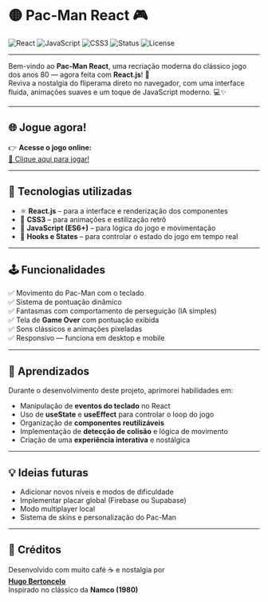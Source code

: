 # 🟡 Pac-Man React 🎮

![React](https://img.shields.io/badge/React-20232A?style=for-the-badge&logo=react&logoColor=61DAFB)
![JavaScript](https://img.shields.io/badge/JavaScript-F7E018?style=for-the-badge&logo=javascript&logoColor=000)
![CSS3](https://img.shields.io/badge/CSS3-1572B6?style=for-the-badge&logo=css3&logoColor=fff)
![Status](https://img.shields.io/badge/Status-Online-success?style=for-the-badge)
![License](https://img.shields.io/badge/License-MIT-blue?style=for-the-badge)

---

Bem-vindo ao **Pac-Man React**, uma recriação moderna do clássico jogo dos anos 80 — agora feita com **React.js**! 👾  
Reviva a nostalgia do fliperama direto no navegador, com uma interface fluida, animações suaves e um toque de JavaScript moderno. 💻✨

---

## 🌐 Jogue agora!

👉 **Acesse o jogo online:**  
[🔗 Clique aqui para jogar!](https://pacman-one-pied.vercel.app/)

---

## 🚀 Tecnologias utilizadas

- ⚛️ **React.js** – para a interface e renderização dos componentes  
- 🎨 **CSS3** – para animações e estilização retrô  
- 🧠 **JavaScript (ES6+)** – para lógica do jogo e movimentação  
- 🧩 **Hooks e States** – para controlar o estado do jogo em tempo real  

---

## 🕹️ Funcionalidades

✅ Movimento do Pac-Man com o teclado  
✅ Sistema de pontuação dinâmico  
✅ Fantasmas com comportamento de perseguição (IA simples)  
✅ Tela de **Game Over** com pontuação exibida  
✅ Sons clássicos e animações pixeladas  
✅ Responsivo — funciona em desktop e mobile  

---

## 🧠 Aprendizados

Durante o desenvolvimento deste projeto, aprimorei habilidades em:
- Manipulação de **eventos do teclado** no React  
- Uso de **useState** e **useEffect** para controlar o loop do jogo  
- Organização de **componentes reutilizáveis**  
- Implementação de **detecção de colisão** e lógica de movimento  
- Criação de uma **experiência interativa** e nostálgica  

---

## 💡 Ideias futuras

- Adicionar novos níveis e modos de dificuldade  
- Implementar placar global (Firebase ou Supabase)  
- Modo multiplayer local  
- Sistema de skins e personalização do Pac-Man  

---

## 💛 Créditos

Desenvolvido com muito café ☕ e nostalgia por  
**[Hugo Bertoncelo](https://github.com/hugobertoncelo)**  
Inspirado no clássico da **Namco (1980)**  
